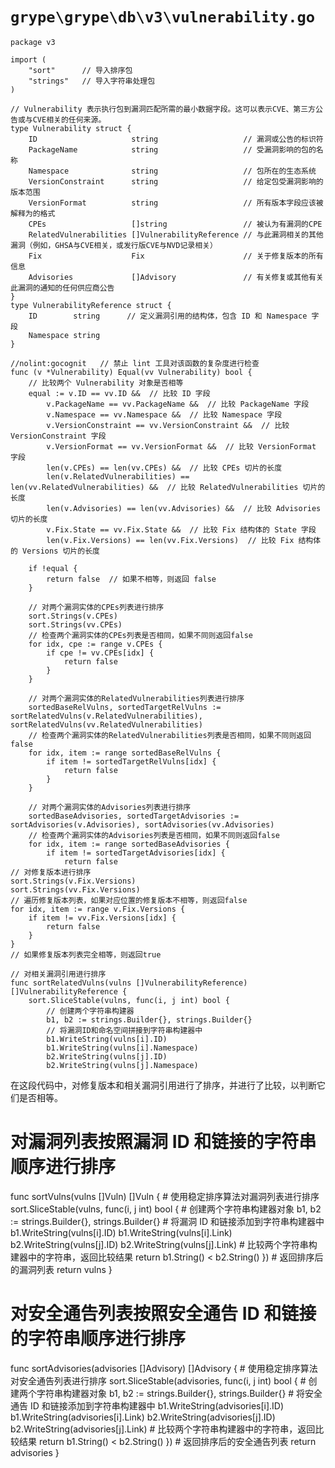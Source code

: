 # `grype\grype\db\v3\vulnerability.go`

```
package v3

import (
	"sort"      // 导入排序包
	"strings"   // 导入字符串处理包
)

// Vulnerability 表示执行包到漏洞匹配所需的最小数据字段。这可以表示CVE、第三方公告或与CVE相关的任何来源。
type Vulnerability struct {
	ID                     string                   // 漏洞或公告的标识符
	PackageName            string                   // 受漏洞影响的包的名称
	Namespace              string                   // 包所在的生态系统
	VersionConstraint      string                   // 给定包受漏洞影响的版本范围
	VersionFormat          string                   // 所有版本字段应该被解释为的格式
	CPEs                   []string                 // 被认为有漏洞的CPE
	RelatedVulnerabilities []VulnerabilityReference // 与此漏洞相关的其他漏洞（例如，GHSA与CVE相关，或发行版CVE与NVD记录相关）
	Fix                    Fix                      // 关于修复版本的所有信息
	Advisories             []Advisory               // 有关修复或其他有关此漏洞的通知的任何供应商公告
}
type VulnerabilityReference struct {
	ID        string      // 定义漏洞引用的结构体，包含 ID 和 Namespace 字段
	Namespace string
}

//nolint:gocognit   // 禁止 lint 工具对该函数的复杂度进行检查
func (v *Vulnerability) Equal(vv Vulnerability) bool {
	// 比较两个 Vulnerability 对象是否相等
	equal := v.ID == vv.ID &&  // 比较 ID 字段
		v.PackageName == vv.PackageName &&  // 比较 PackageName 字段
		v.Namespace == vv.Namespace &&  // 比较 Namespace 字段
		v.VersionConstraint == vv.VersionConstraint &&  // 比较 VersionConstraint 字段
		v.VersionFormat == vv.VersionFormat &&  // 比较 VersionFormat 字段
		len(v.CPEs) == len(vv.CPEs) &&  // 比较 CPEs 切片的长度
		len(v.RelatedVulnerabilities) == len(vv.RelatedVulnerabilities) &&  // 比较 RelatedVulnerabilities 切片的长度
		len(v.Advisories) == len(vv.Advisories) &&  // 比较 Advisories 切片的长度
		v.Fix.State == vv.Fix.State &&  // 比较 Fix 结构体的 State 字段
		len(v.Fix.Versions) == len(vv.Fix.Versions)  // 比较 Fix 结构体的 Versions 切片的长度

	if !equal {
		return false  // 如果不相等，则返回 false
	}

	// 对两个漏洞实体的CPEs列表进行排序
	sort.Strings(v.CPEs)
	sort.Strings(vv.CPEs)
	// 检查两个漏洞实体的CPEs列表是否相同，如果不同则返回false
	for idx, cpe := range v.CPEs {
		if cpe != vv.CPEs[idx] {
			return false
		}
	}

	// 对两个漏洞实体的RelatedVulnerabilities列表进行排序
	sortedBaseRelVulns, sortedTargetRelVulns := sortRelatedVulns(v.RelatedVulnerabilities), sortRelatedVulns(vv.RelatedVulnerabilities)
	// 检查两个漏洞实体的RelatedVulnerabilities列表是否相同，如果不同则返回false
	for idx, item := range sortedBaseRelVulns {
		if item != sortedTargetRelVulns[idx] {
			return false
		}
	}

	// 对两个漏洞实体的Advisories列表进行排序
	sortedBaseAdvisories, sortedTargetAdvisories := sortAdvisories(v.Advisories), sortAdvisories(vv.Advisories)
	// 检查两个漏洞实体的Advisories列表是否相同，如果不同则返回false
	for idx, item := range sortedBaseAdvisories {
		if item != sortedTargetAdvisories[idx] {
			return false
// 对修复版本进行排序
sort.Strings(v.Fix.Versions)
sort.Strings(vv.Fix.Versions)
// 遍历修复版本列表，如果对应位置的修复版本不相等，则返回false
for idx, item := range v.Fix.Versions {
    if item != vv.Fix.Versions[idx] {
        return false
    }
}
// 如果修复版本列表完全相等，则返回true

// 对相关漏洞引用进行排序
func sortRelatedVulns(vulns []VulnerabilityReference) []VulnerabilityReference {
    sort.SliceStable(vulns, func(i, j int) bool {
        // 创建两个字符串构建器
        b1, b2 := strings.Builder{}, strings.Builder{}
        // 将漏洞ID和命名空间拼接到字符串构建器中
        b1.WriteString(vulns[i].ID)
        b1.WriteString(vulns[i].Namespace)
        b2.WriteString(vulns[j].ID)
        b2.WriteString(vulns[j].Namespace)
```
在这段代码中，对修复版本和相关漏洞引用进行了排序，并进行了比较，以判断它们是否相等。
# 对漏洞列表按照漏洞 ID 和链接的字符串顺序进行排序
func sortVulns(vulns []Vuln) []Vuln {
	# 使用稳定排序算法对漏洞列表进行排序
	sort.SliceStable(vulns, func(i, j int) bool {
		# 创建两个字符串构建器对象
		b1, b2 := strings.Builder{}, strings.Builder{}
		# 将漏洞 ID 和链接添加到字符串构建器中
		b1.WriteString(vulns[i].ID)
		b1.WriteString(vulns[i].Link)
		b2.WriteString(vulns[j].ID)
		b2.WriteString(vulns[j].Link)
		# 比较两个字符串构建器中的字符串，返回比较结果
		return b1.String() < b2.String()
	})
	# 返回排序后的漏洞列表
	return vulns
}

# 对安全通告列表按照安全通告 ID 和链接的字符串顺序进行排序
func sortAdvisories(advisories []Advisory) []Advisory {
	# 使用稳定排序算法对安全通告列表进行排序
	sort.SliceStable(advisories, func(i, j int) bool {
		# 创建两个字符串构建器对象
		b1, b2 := strings.Builder{}, strings.Builder{}
		# 将安全通告 ID 和链接添加到字符串构建器中
		b1.WriteString(advisories[i].ID)
		b1.WriteString(advisories[i].Link)
		b2.WriteString(advisories[j].ID)
		b2.WriteString(advisories[j].Link)
		# 比较两个字符串构建器中的字符串，返回比较结果
		return b1.String() < b2.String()
	})
	# 返回排序后的安全通告列表
	return advisories
}
```